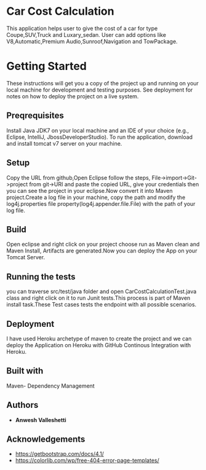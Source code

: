 # Car Cost Calculation
This application helps user to give the cost of a car for type Coupe,SUV,Truck and Luxary_sedan. User can add options like V8,Automatic,Premium Audio,Sunroof,Navigation and TowPackage.
# Getting Started
These instructions will get you a copy of the project up and running on your local machine for development and testing purposes. See deployment for notes on how to deploy the project on a live system.
## Preqrequisites ##
Install Java JDK7 on your local machine and an IDE of your choice (e.g., Eclipse, IntelliJ, JbossDeveloperStudio). To run the application, download and install tomcat v7 server on your machine.
## Setup ###
Copy the URL from github,Open Eclipse follow the steps, File->import->Git->project from git->URI and paste the copied URL, give your credentials then you can see the project in your eclipse.Now convert it into Maven project.Create a log file in your machine, copy the path and modify the log4j.properties file property(log4j.appender.file.File) with the path of your log file.  
## Build ##
Open eclipse and right click on your project choose run as Maven clean and Maven Install, Artifacts are generated.Now you can deploy the App on your Tomcat Server.
## Running the tests ##
you can traverse src/test/java folder and open CarCostCalculationTest.java class and right click on it to run Junit tests.This process is part of Maven install task.These Test cases tests the endpoint with all possible scenarios.
## Deployment ##
I have used Heroku archetype of maven to create the project and we can deploy the Application on Heroku with GitHub Continous Integration with Heroku.
## Built with ##
Maven- Dependency Management
## Authors ##
* **Anwesh Valleshetti**
## Acknowledgements ##
* https://getbootstrap.com/docs/4.1/
* https://colorlib.com/wp/free-404-error-page-templates/

